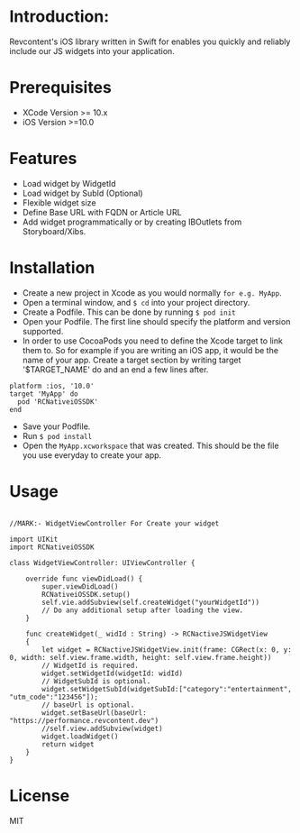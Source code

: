 # Introduction:
Revcontent's iOS library written in Swift for enables you quickly and reliably include our JS widgets into your application.

# Prerequisites
- XCode Version >= 10.x
- iOS Version >=10.0

# Features
- Load widget by WidgetId
- Load widget by SubId (Optional)
- Flexible widget size
- Define Base URL with FQDN or Article URL
- Add widget programmatically or by creating IBOutlets from Storyboard/Xibs.
# Installation
- Create a new project in Xcode as you would normally `for e.g. MyApp`.
- Open a terminal window, and `$ cd` into your project directory.
- Create a Podfile. This can be done by running `$ pod init`
- Open your Podfile. The first line should specify the platform and version supported.
- In order to use CocoaPods you need to define the Xcode target to link them to. So for example if you are writing an iOS app, it would be the name of your app. Create a target section by writing target '$TARGET_NAME' do and an end a few lines after.
```
platform :ios, '10.0'
target 'MyApp' do
  pod 'RCNativeiOSSDK'
end
```
- Save your Podfile.
- Run `$ pod install`
- Open the `MyApp.xcworkspace` that was created. This should be the file you use everyday to create your app.
# Usage
```

//MARK:- WidgetViewController For Create your widget

import UIKit
import RCNativeiOSSDK

class WidgetViewController: UIViewController {
    
    override func viewDidLoad() {
        super.viewDidLoad()
        RCNativeiOSSDK.setup()
        self.vie.addSubview(self.createWidget("yourWidgetId"))
        // Do any additional setup after loading the view.
    }
    
    func createWidget(_ widId : String) -> RCNactiveJSWidgetView
    {
        let widget = RCNactiveJSWidgetView.init(frame: CGRect(x: 0, y: 0, width: self.view.frame.width, height: self.view.frame.height))
        // WidgetId is required.
        widget.setWidgetId(widgetId: widId)
        // WidgetSubId is optional.
        widget.setWidgetSubId(widgetSubId:["category":"entertainment", "utm_code":"123456"]);
        // baseUrl is optional.
        widget.setBaseUrl(baseUrl: "https://performance.revcontent.dev")
        //self.view.addSubview(widget)
        widget.loadWidget()
        return widget
    }
}
```
# License
MIT


